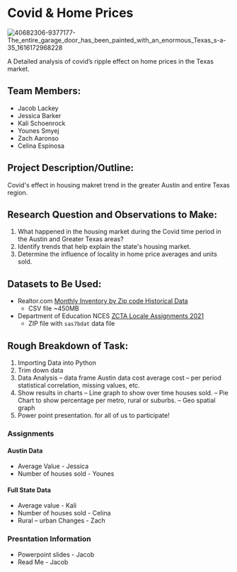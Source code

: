 # Covid & Home Prices
![40682306-9377177-The_entire_garage_door_has_been_painted_with_an_enormous_Texas_s-a-35_1616172968228](https://user-images.githubusercontent.com/120591725/233154686-a319e98e-497d-439c-b831-f91cb09c7e57.jpg)

A Detailed analysis of covid’s ripple effect on home prices in the Texas market.

## Team Members:
- Jacob Lackey
- Jessica Barker
- Kali Schoenrock
- Younes Smyej
- Zach Aaronso
- Celina Espinosa

## Project Description/Outline: 
Covid's effect in housing makret trend in the greater Austin and entire Texas region.

## Research Question and Observations to Make: 
1. What happened in the housing market during the Covid time period in the Austin and Greater Texas areas?
2. Identify trends that help explain the state's housing market. 
3. Determine the influence of locality in home price averages and units sold. 


## Datasets to Be Used:
- Realtor.com [Monthly Inventory by Zip code Historical Data](https://www.realtor.com/research/data/)
	- CSV file ~450MB
- Department of Education NCES [ZCTA Locale Assignments 2021](https://nces.ed.gov/programs/edge/Geographic/ZCTAAssignments)
	- ZIP file with `sas7bdat` data file

## Rough Breakdown of Task:
1. Importing Data into Python
2. Trim down data 
3. Data Analysis
	– data frame Austin data cost average cost
	– per period statistical correlation, missing values, etc.
4. Show results in charts
	– Line graph to show over time houses sold.
	– Pie Chart to show percentage per metro, rural or suburbs.
	– Geo spatial graph 
5. Power point presentation. for all of us to participate!

### Assignments
#### Austin Data 
- Average Value - Jessica
- Number of houses sold - Younes

#### Full State Data
- Average value - Kali 
- Number of houses sold - Celina
- Rural – urban Changes - Zach

### Presntation Information
- Powerpoint slides - Jacob
- Read Me - Jacob

